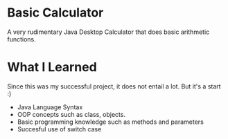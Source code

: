 # Basic Calculator

A very rudimentary Java Desktop Calculator that does basic arithmetic functions.

# What I Learned

Since this was my successful project, it does not entail a lot. But it's a start :)

* Java Language Syntax
* OOP concepts such as class, objects.
* Basic programming knowledge such as methods and parameters
* Succesful use of switch case
